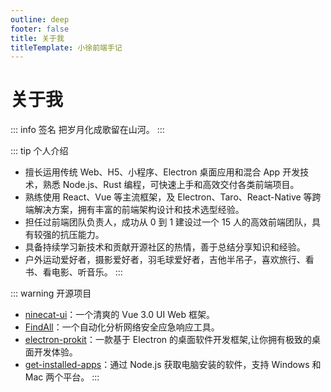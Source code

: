 ```yaml
---
outline: deep
footer: false
title: 关于我
titleTemplate: 小徐前端手记
---
```


# 关于我

::: info 签名
把岁月化成歌留在山河。
:::

::: tip 个人介绍

- 擅长运用传统 Web、H5、小程序、Electron 桌面应用和混合 App 开发技术，熟悉 Node.js、Rust 编程，可快速上手和高效交付各类前端项目。
- 熟练使用 React、Vue 等主流框架，及 Electron、Taro、React-Native 等跨端解决方案，拥有丰富的前端架构设计和技术选型经验。
- 担任过前端团队负责人，成功从 0 到 1 建设过一个 15 人的高效前端团队，具有较强的抗压能力。
- 具备持续学习新技术和贡献开源社区的热情，善于总结分享知识和经验。
- 户外运动爱好者，摄影爱好者，羽毛球爱好者，吉他半吊子，喜欢旅行、看书、看电影、听音乐。
  :::

::: warning 开源项目

- [ninecat-ui](https://github.com/ninecat-ui/ninecat-ui)：一个清爽的 Vue 3.0 UI Web 框架。
- [FindAll](https://github.com/FindAllTeam/FindAll)：一个自动化分析网络安全应急响应工具。
- [electron-prokit](https://github.com/Xutaotaotao/electron-prokit)：一款基于 Electron 的桌面软件开发框架,让你拥有极致的桌面开发体验。
- [get-installed-apps](https://github.com/Xutaotaotao/get-installed-apps)：通过 Node.js 获取电脑安装的软件，支持 Windows 和 Mac 两个平台。
  :::


